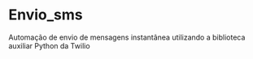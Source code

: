 # Envio_sms
 Automação de envio de mensagens instantânea utilizando a biblioteca auxiliar Python da Twilio
